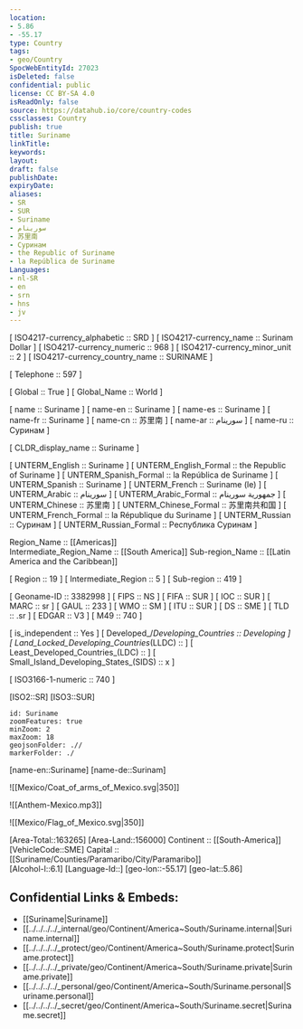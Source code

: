 ```yaml
---
location:
- 5.86
- -55.17
type: Country
tags:
- geo/Country
SpocWebEntityId: 27023
isDeleted: false
confidential: public
license: CC BY-SA 4.0
isReadOnly: false
source: https://datahub.io/core/country-codes
cssclasses: Country
publish: true
title: Suriname
linkTitle: 
keywords: 
layout: 
draft: false
publishDate: 
expiryDate: 
aliases:
- SR
- SUR
- Suriname
- سورينام
- 苏里南
- Суринам
- the Republic of Suriname
- la República de Suriname
Languages:
- nl-SR
- en
- srn
- hns
- jv
---
```



[	ISO4217-currency_alphabetic	 :: SRD ] 
[	ISO4217-currency_name	 :: Surinam Dollar ] 
[	ISO4217-currency_numeric	 :: 968 ] 
[	ISO4217-currency_minor_unit	 :: 2 ] 
[	ISO4217-currency_country_name	 :: SURINAME ] 

[	Telephone	 :: 597 ] 

[	Global	 :: True ] 
[	Global_Name	 :: World ] 

[	name	 :: Suriname ] 
[	name-en	 :: Suriname ] 
[	name-es	 :: Suriname ] 
[	name-fr	 :: Suriname ] 
[	name-cn	 :: 苏里南 ] 
[	name-ar	 :: سورينام ] 
[	name-ru	 :: Суринам ] 

[	CLDR_display_name	 :: Suriname ] 

[	UNTERM_English	 :: Suriname ] 
[	UNTERM_English_Formal	 :: the Republic of Suriname ] 
[	UNTERM_Spanish_Formal	 :: la República de Suriname ] 
[	UNTERM_Spanish	 :: Suriname ] 
[	UNTERM_French	 :: Suriname (le) ] 
[	UNTERM_Arabic	 :: سورينام ] 
[	UNTERM_Arabic_Formal	 :: جمهورية سورينام ] 
[	UNTERM_Chinese	 :: 苏里南 ] 
[	UNTERM_Chinese_Formal	 :: 苏里南共和国 ] 
[	UNTERM_French_Formal	 :: la République du Suriname ] 
[	UNTERM_Russian	 :: Суринам ] 
[	UNTERM_Russian_Formal	 :: Республика Суринам ] 

Region_Name ::  [[Americas]]  
Intermediate_Region_Name ::  [[South America]] 
Sub-region_Name ::  [[Latin America and the Caribbean]] 

[	Region	 :: 19 ] 
[	Intermediate_Region	 :: 5 ] 
[	Sub-region	 :: 419 ] 

[	Geoname-ID	 :: 3382998 ] 
[	FIPS	 :: NS ] 
[	FIFA	 :: SUR ] 
[	IOC	 :: SUR ] 
[	MARC	 :: sr ] 
[	GAUL	 :: 233 ] 
[	WMO	 :: SM ] 
[	ITU	 :: SUR ] 
[	DS	 :: SME ] 
[	TLD	 :: .sr ] 
[	EDGAR	 :: V3 ] 
[	M49	 :: 740 ] 

[	is_independent	 :: Yes ] 
[	Developed_/_Developing_Countries	 :: Developing ] 
[	Land_Locked_Developing_Countries_(LLDC)	 ::  ] 
[	Least_Developed_Countries_(LDC)	 ::  ] 
[	Small_Island_Developing_States_(SIDS)	 :: x ] 

[	ISO3166-1-numeric	 :: 740 ] 



[ISO2::SR] 
[ISO3::SUR] 

```leaflet
id: Suriname
zoomFeatures: true 
minZoom: 2 
maxZoom: 18
geojsonFolder: .//
markerFolder: ./
```

[name-en::Suriname] 
[name-de::Surinam] 

![[Mexico/Coat_of_arms_of_Mexico.svg|350]] 

![[Anthem-Mexico.mp3]] 

![[Mexico/Flag_of_Mexico.svg|350]] 

[Area-Total::163265] 
[Area-Land::156000] 
Continent :: [[South-America]]  
[VehicleCode::SME] 
Capital :: [[Suriname/Counties/Paramaribo/City/Paramaribo]]  
[Alcohol-l::6.1] 
[Language-Id::] 
[geo-lon::-55.17] 
[geo-lat::5.86] 



## Confidential Links & Embeds: 
- [[Suriname|Suriname]] 
- [[../../../../_internal/geo/Continent/America~South/Suriname.internal|Suriname.internal]] 
- [[../../../../_protect/geo/Continent/America~South/Suriname.protect|Suriname.protect]] 
- [[../../../../_private/geo/Continent/America~South/Suriname.private|Suriname.private]] 
- [[../../../../_personal/geo/Continent/America~South/Suriname.personal|Suriname.personal]] 
- [[../../../../_secret/geo/Continent/America~South/Suriname.secret|Suriname.secret]] 
